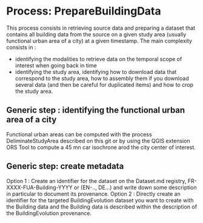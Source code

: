 # Process: PrepareBuildingData 

This process consists in retrieving source data and preparing a dataset that contains all building data from the source on a given study area (usually functional urban area of a city) at a given timestamp. The main complexity consists in :
* identifying the modalities to retrieve data on the temporal scope of interest when going back in time
* identifying the study area, identifying how to download data that correspond to the study area, how to assembly them if you download several data (and then be careful for duplicated items) and how to crop the study area.

## Generic step : identifying the functional urban area of a city 
Functional urban areas can be computed with the process DeliminateStudyArea described on this git or by using the QGIS extension ORS Tool to compute a 45 mn car isochrone arod the city center of interest.

## Generic step: create metadata
Option 1 : Create an identifier for the dataset on the Dataset.md registry, FR-XXXX-FUA-Building-YYYY or (EN-.., DE...) and write down some description in particular to document its provenance. 
Option 2 : Directly create an identifier for the targeted BuildingEvolution dataset you want to create with the Building data and the Building data is described within the description of the BuildingEvolution provenance.
